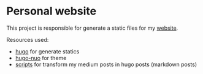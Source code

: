 # Personal website

This project is responsible for generate a static files for my [website](https://leidsondias.github.io/).

Resources used:

- [hugo](http://gohugo.io) for generate statics
- [hugo-nuo](https://github.com/laozhu/hugo-nuo) for theme
- [scripts](https://github.com/leidsondias/site/tree/master/scripts/python) for transform my medium posts in hugo posts (markdown posts)
